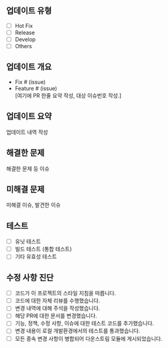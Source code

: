 ## 업데이트 유형

- [ ] Hot Fix
- [ ] Release
- [ ] Develop
- [ ] Others

## 업데이트 개요

* Fix # (issue)
* Feature # (issue)  
  [여기에 PR 한줄 요약 작성, 대상 이슈번호 작성.]

## 업데이트 요약

업데이트 내역 작성

## 해결한 문제

해결한 문제 등 이슈

## 미해결 문제

미해결 이슈, 발견한 이슈

## 테스트

- [ ] 유닛 테스트
- [ ] 빌드 테스트 (통합 테스트)
- [ ] 기타 유효성 테스트

## 수정 사항 진단

- [ ] 코드가 이 프로젝트의 스타일 지침을 따릅니다.
- [ ] 코드에 대한 자체 리뷰를 수행했습니다.
- [ ] 변경 내역에 대해 주석을 작성했습니다.
- [ ] 해당 PR에 대한 문서를 변경했습니다.
- [ ] 기능, 정책, 수정 사항, 이슈에 대한 테스트 코드를 추가했습니다.
- [ ] 변경 내용이 로컬 개발환경에서의 테스트를 통과했습니다.
- [ ] 모든 종속 변경 사항이 병합되어 다운스트림 모듈에 게시되었습니다.
